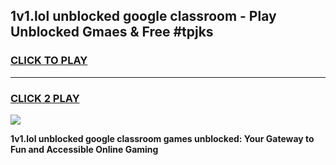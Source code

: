 
## 1v1.lol unblocked google classroom - Play Unblocked Gmaes & Free #tpjks
<h3>
<a href="https://news.freeplayer.one?title=1v1.lol_unblocked_google_classroom&ref=24F">CLICK TO PLAY</a></h3>
<hr>

<h3>
<a href="https://news.freeplayer.one?title=1v1.lol_unblocked_google_classroom&ref=24F">CLICK 2 PLAY</a>
  
</h3>

<a href="https://news.freeplayer.one?title=1v1.lol_unblocked_google_classroom&ref=24F/"><img src="https://clearcache.store/games.png"></a>


**1v1.lol unblocked google classroom games unblocked: Your Gateway to Fun and Accessible Online Gaming**
